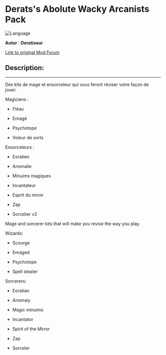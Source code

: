 # Derats's Abolute Wacky Arcanists Pack

![Language](https://img.shields.io/static/v1?label=language&message=english%20%7C%20french%20%7C%20&color=informational)

**Autor** : **Deratiseur**

[Link to original Mod Forum](https://www.baldursgateworld.fr/viewtopic.php?t=33790)


## Description:
------------

Des kits de mage et ensorceleur qui vous feront réviser votre façon de jouer.

Magiciens :

- Fléau

- Enragé

- Psychotope

- Voleur de sorts

Ensorceleurs :

- Eoratien

- Anomalie

- Minuims magiques

- Incantateur

- Esprit du miroir

- Zap

- Sorcelier v2


Mage and sorcerer kits that will make you revise the way you play.

Wizards:

- Scourge

- Enraged

- Psychotope

- Spell stealer

Sorcerers:

- Eoratian

- Anomaly

- Magic minuims

- Incantator

- Spirit of the Mirror

- Zap

- Sorceler
